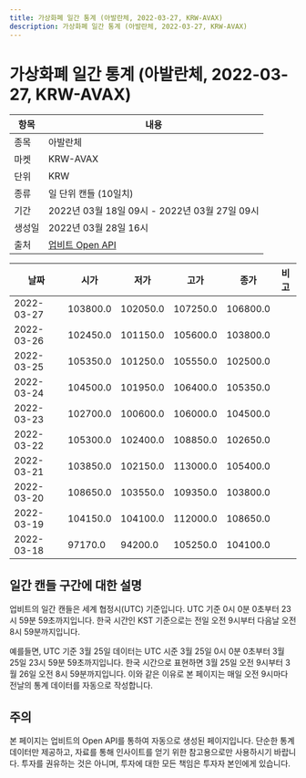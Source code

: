 ```yaml
---
title: 가상화폐 일간 통계 (아발란체, 2022-03-27, KRW-AVAX)
description: 가상화폐 일간 통계 (아발란체, 2022-03-27, KRW-AVAX)
---
```


가상화폐 일간 통계 (아발란체, 2022-03-27, KRW-AVAX)
===

|항목|내용|
|--|--|
|종목|아발란체|
|마켓|KRW-AVAX|
|단위|KRW|
|종류|일 단위 캔들 (10일치)|
|기간|2022년 03월 18일 09시 - 2022년 03월 27일 09시|
|생성일|2022년 03월 28일 16시|
|출처|[업비트 Open API](https://docs.upbit.com)|


|날짜|시가|저가|고가|종가|비고|
|--|--|--|--|--|--|
|2022-03-27|103800.0|102050.0|107250.0|106800.0|    |
|2022-03-26|102450.0|101150.0|105600.0|103800.0|    |
|2022-03-25|105350.0|101250.0|105550.0|102500.0|    |
|2022-03-24|104500.0|101950.0|106400.0|105350.0|    |
|2022-03-23|102700.0|100600.0|106000.0|104500.0|    |
|2022-03-22|105300.0|102400.0|108850.0|102650.0|    |
|2022-03-21|103850.0|102150.0|113000.0|105400.0|    |
|2022-03-20|108650.0|103550.0|109350.0|103800.0|    |
|2022-03-19|104150.0|104100.0|112000.0|108650.0|    |
|2022-03-18|97170.0|94200.0|105250.0|104100.0|    |


일간 캔들 구간에 대한 설명
---


업비트의 일간 캔들은 세계 협정시(UTC) 기준입니다. 
UTC 기준 0시 0분 0초부터 23시 59분 59초까지입니다. 
한국 시간인 KST 기준으로는 전일 오전 9시부터 다음날 오전 8시 59분까지입니다. 


예를들면, UTC 기준 3월 25일 데이터는 UTC 시준 3월 25일 0시 0분 0초부터 3월 25일 23시 59분 59초까지입니다. 
한국 시간으로 표현하면 3월 25일 오전 9시부터 3월 26일 오전 8시 59분까지입니다. 
이와 같은 이유로 본 페이지는 매일 오전 9시마다 전날의 통계 데이터를 자동으로 작성합니다. 


주의
---


본 페이지는 업비트의 Open API를 통하여 자동으로 생성된 페이지입니다. 
단순한 통계 데이터만 제공하고, 자료를 통해 인사이트를 얻기 위한 참고용으로만 사용하시기 바랍니다. 
투자를 권유하는 것은 아니며, 투자에 대한 모든 책임은 투자자 본인에게 있습니다. 
